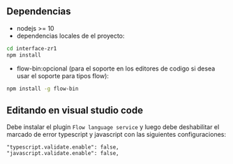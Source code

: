 ## Dependencias

- nodejs >= 10
- dependencias locales de el proyecto: 
```sh
cd interface-zr1
npm install
```
- flow-bin:opcional (para el soporte en los editores de codigo si desea usar el soporte para tipos flow): 
```sh
npm install -g flow-bin
```
## Editando en visual studio code
Debe instalar el plugin `Flow language service` y luego debe deshabilitar el marcado de error typescript y javascript con las siguientes configuraciones:
```
"typescript.validate.enable": false,
"javascript.validate.enable": false,

